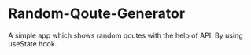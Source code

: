 # Random-Qoute-Generator
A simple app which shows random qoutes with  the help of API.
By using useState hook.
